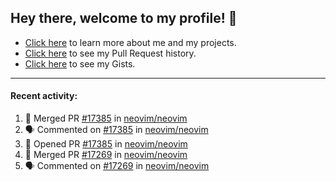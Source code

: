 ## Hey there, welcome to my profile! 👋

- [Click here](https://seandewar.github.io/) to learn more about me and my projects.
- [Click here](https://github.com/search?p=1&q=author%3Aseandewar+is%3Apr) to see my Pull Request history.
- [Click here](https://gist.github.com/seandewar) to see my Gists.

---

#### Recent activity:

<!--START_SECTION:activity-->
1. 🎉 Merged PR [#17385](https://github.com/neovim/neovim/pull/17385) in [neovim/neovim](https://github.com/neovim/neovim)
2. 🗣 Commented on [#17385](https://github.com/neovim/neovim/issues/17385) in [neovim/neovim](https://github.com/neovim/neovim)
3. 💪 Opened PR [#17385](https://github.com/neovim/neovim/pull/17385) in [neovim/neovim](https://github.com/neovim/neovim)
4. 🎉 Merged PR [#17269](https://github.com/neovim/neovim/pull/17269) in [neovim/neovim](https://github.com/neovim/neovim)
5. 🗣 Commented on [#17269](https://github.com/neovim/neovim/issues/17269) in [neovim/neovim](https://github.com/neovim/neovim)
<!--END_SECTION:activity-->
